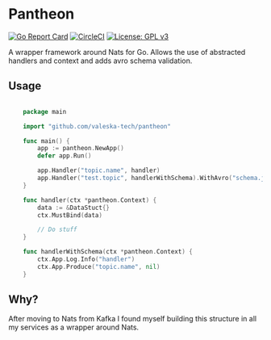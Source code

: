 # Pantheon

[![Go Report Card](https://goreportcard.com/badge/github.com/valeska-tech/pantheon)](https://goreportcard.com/report/github.com/valeska-tech/pantheon) [![CircleCI](https://circleci.com/gh/valeska-tech/pantheon.svg?style=svg)](https://circleci.com/gh/valeska-tech/pantheon) [![License: GPL v3](https://img.shields.io/badge/License-GPLv3-blue.svg)](https://www.gnu.org/licenses/gpl-3.0)

A wrapper framework around Nats for Go. Allows the use of abstracted handlers and context and adds avro schema validation.

## Usage

``` go

    package main

    import "github.com/valeska-tech/pantheon"

    func main() {
        app := pantheon.NewApp()
        defer app.Run()

        app.Handler("topic.name", handler)
        app.Handler("test.topic", handlerWithSchema).WithAvro("schema.json")
    }

    func handler(ctx *pantheon.Context) {
        data := &DataStuct{}
        ctx.MustBind(data)

        // Do stuff
    }

    func handlerWithSchema(ctx *pantheon.Context) {
        ctx.App.Log.Info("handler")
        ctx.App.Produce("topic.name", nil)
    }
```

## Why?

After moving to Nats from Kafka I found myself building this structure in all my services as a wrapper around Nats.
